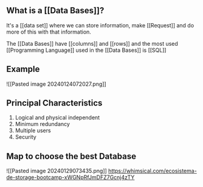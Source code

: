 ## What is a [[Data Bases]]?

It's a [[data set]] where we can store information, make [[Request]] and do more of this with that information.

The [[Data Bases]] have [[columns]] and [[rows]] and the most used [[Programming Language]] used in the [[Data Bases]] is [[SQL]]

## Example

![[Pasted image 20240124072027.png]]

## Principal Characteristics

1. Logical and physical independent
2. Minimum redundancy
3. Multiple users
4. Security

## Map to choose the best Database

![[Pasted image 20240129073435.png]]
https://whimsical.com/ecosistema-de-storage-bootcamp-xWGNpRfJmDFZ7Gcnj4zTY
 
